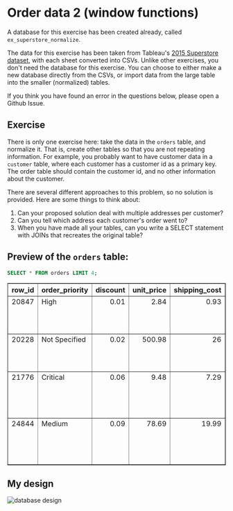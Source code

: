 # Order data 2 (window functions)

A database for this exercise has been created already, called `ex_superstore_normalize`.

The data for this exercise has been taken from Tableau's [2015 Superstore dataset](https://www.superdatascience.com/tableau/), with each sheet converted into CSVs. Unlike other exercises, you don't need the database for this exercise. You can choose to either make a new database directly from the CSVs, or import data from the large table into the smaller (normalized) tables.

 
If you think you have found an error in the questions below, please open a Github Issue.

## Exercise

There is only one exercise here: take the data in the `orders` table, and normalize it. That is, create other tables so that you are not repeating information. For example, you probably want to have customer data in a `customer` table, where each customer has a customer id as a primary key. The order table should contain the customer id, and no other information about the customer.

There are several different approaches to this problem, so no solution is provided. Here are some things to think about:
1. Can your proposed solution deal with multiple addresses per customer?
2. Can you tell which address each customer's order went to?
3. When you have made all your tables, can you write a SELECT statement with JOINs that recreates the original table?

## Preview of the `orders` table:

```sql
SELECT * FROM orders LIMIT 4;
```

<table border="1">
  <tr>
    <th align="center">row_id</th>
    <th align="center">order_priority</th>
    <th align="center">discount</th>
    <th align="center">unit_price</th>
    <th align="center">shipping_cost</th>
    <th align="center">customer_id</th>
    <th align="center">customer_name</th>
    <th align="center">ship_mode</th>
    <th align="center">customer_segment</th>
    <th align="center">product_category</th>
    <th align="center">product_subcategory</th>
    <th align="center">product_container</th>
    <th align="center">product_name</th>
    <th align="center">product_base_margin</th>
    <th align="center">country</th>
    <th align="center">region</th>
    <th align="center">state</th>
    <th align="center">city</th>
    <th align="center">postal_code</th>
    <th align="center">order_date</th>
    <th align="center">ship_date</th>
    <th align="center">profit</th>
    <th align="center">quantity_ordered_new</th>
    <th align="center">sales</th>
    <th align="center">order_id</th>
  </tr>
  <tr valign="top">
    <td align="right">20847</td>
    <td align="left">High</td>
    <td align="right">0.01</td>
    <td align="right">2.84</td>
    <td align="right">0.93</td>
    <td align="right">3</td>
    <td align="left">Bonnie Potter</td>
    <td align="left">Express Air</td>
    <td align="left">Corporate</td>
    <td align="left">Office Supplies</td>
    <td align="left">Pens &amp; Art Supplies</td>
    <td align="left">Wrap Bag</td>
    <td align="left">SANFORD Liquid Accent™ Tank-Style Highlighters</td>
    <td align="right">0.54</td>
    <td align="left">United States</td>
    <td align="left">West</td>
    <td align="left">Washington</td>
    <td align="left">Anacortes</td>
    <td align="right">98221</td>
    <td align="left">2015-01-07 00:00:00</td>
    <td align="left">2015-01-08 00:00:00</td>
    <td align="right">4.56</td>
    <td align="right">4</td>
    <td align="right">13.01</td>
    <td align="right">88522</td>
  </tr>
  <tr valign="top">
    <td align="right">20228</td>
    <td align="left">Not Specified</td>
    <td align="right">0.02</td>
    <td align="right">500.98</td>
    <td align="right">26</td>
    <td align="right">5</td>
    <td align="left">Ronnie Proctor</td>
    <td align="left">Delivery Truck</td>
    <td align="left">Home Office</td>
    <td align="left">Furniture</td>
    <td align="left">Chairs &amp; Chairmats</td>
    <td align="left">Jumbo Drum</td>
    <td align="left">Global Troy™ Executive Leather Low-Back Tilter</td>
    <td align="right">0.6</td>
    <td align="left">United States</td>
    <td align="left">West</td>
    <td align="left">California</td>
    <td align="left">San Gabriel</td>
    <td align="right">91776</td>
    <td align="left">2015-06-13 00:00:00</td>
    <td align="left">2015-06-15 00:00:00</td>
    <td align="right">4390.37</td>
    <td align="right">12</td>
    <td align="right">6362.85</td>
    <td align="right">90193</td>
  </tr>
  <tr valign="top">
    <td align="right">21776</td>
    <td align="left">Critical</td>
    <td align="right">0.06</td>
    <td align="right">9.48</td>
    <td align="right">7.29</td>
    <td align="right">11</td>
    <td align="left">Marcus Dunlap</td>
    <td align="left">Regular Air</td>
    <td align="left">Home Office</td>
    <td align="left">Furniture</td>
    <td align="left">Office Furnishings</td>
    <td align="left">Small Pack</td>
    <td align="left">DAX Two-Tone Rosewood/Black Document Frame, Desktop, 5 x 7</td>
    <td align="right">0.45</td>
    <td align="left">United States</td>
    <td align="left">East</td>
    <td align="left">New Jersey</td>
    <td align="left">Roselle</td>
    <td align="right">7203</td>
    <td align="left">2015-02-15 00:00:00</td>
    <td align="left">2015-02-17 00:00:00</td>
    <td align="right">-53.8096</td>
    <td align="right">22</td>
    <td align="right">211.15</td>
    <td align="right">90192</td>
  </tr>
  <tr valign="top">
    <td align="right">24844</td>
    <td align="left">Medium</td>
    <td align="right">0.09</td>
    <td align="right">78.69</td>
    <td align="right">19.99</td>
    <td align="right">14</td>
    <td align="left">Gwendolyn F Tyson</td>
    <td align="left">Regular Air</td>
    <td align="left">Small Business</td>
    <td align="left">Furniture</td>
    <td align="left">Office Furnishings</td>
    <td align="left">Small Box</td>
    <td align="left">Howard Miller 12-3/4 Diameter Accuwave DS ™ Wall Clock</td>
    <td align="right">0.43</td>
    <td align="left">United States</td>
    <td align="left">Central</td>
    <td align="left">Minnesota</td>
    <td align="left">Prior Lake</td>
    <td align="right">55372</td>
    <td align="left">2015-05-12 00:00:00</td>
    <td align="left">2015-05-14 00:00:00</td>
    <td align="right">803.471</td>
    <td align="right">16</td>
    <td align="right">1164.45</td>
    <td align="right">86838</td>
  </tr>
</table>

## My design
![database design](https://user-images.githubusercontent.com/39754370/154628535-cdeff601-748e-4373-ba7b-fb1800d27d30.png)
